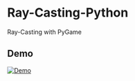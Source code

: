 # Ray-Casting-Python
Ray-Casting with PyGame

## Demo

[![Demo](https://github.com/user-attachments/assets/876c8abb-ba8e-43cc-9593-8b8a0c1fd3a8)](https://github.com/user-attachments/assets/f33ac05f-c9d0-4980-bee7-4fe4485608ef)
